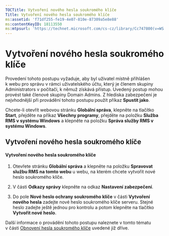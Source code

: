 ```yaml
---
TOCTitle: Vytvoření nového hesla soukromého klíče
Title: Vytvoření nového hesla soukromého klíče
ms:assetid: 'f71df255-fe19-4e07-810e-87309a5e8e88'
ms:contentKeyID: 18113550
ms:mtpsurl: 'https://technet.microsoft.com/cs-cz/library/Cc747800(v=WS.10)'
---
```


Vytvoření nového hesla soukromého klíče
=======================================

Provedení tohoto postupu vyžaduje, aby byl uživatel místně přihlášen k webu pro správu v rámci uživatelského účtu, který je členem skupiny Administrators v počítači, k němuž získává přístup. Uvedený postup mohou provést také členové skupiny Domain Admins. Z hlediska zabezpečení je nejvhodnější při provádění tohoto postupu použít příkaz **Spustit jako**.

Chcete-li otevřít webovou stránku **Globální správa**, klepněte na tlačítko **Start**, přejděte na příkaz **Všechny programy**, přejděte na položku **Služba RMS v systému Windows** a klepněte na položku **Správa služby RMS v systému Windows**.

Vytvoření nového hesla soukromého klíče
---------------------------------------

#### Vytvoření nového hesla soukromého klíče

1.  Otevřete stránku **Globální správa** a klepněte na položku **Spravovat službu RMS na tomto webu** u webu, na kterém chcete vytvořit nové heslo soukromého klíče.

2.  V části **Odkazy správy** klepněte na odkaz **Nastavení zabezpečení**.

3.  Do pole **Nové heslo ochrany soukromého klíče** v části **Vytvoření nového hesla** zadejte nové heslo soukromého klíče serveru. Stejné heslo zadejte ještě jednou pro kontrolu a potom klepněte na tlačítko **Vytvořit nové heslo**.

Další informace o provádění tohoto postupu naleznete v tomto tématu v části [Obnovení hesla soukromého klíče](https://technet.microsoft.com/ceba927e-a7fd-4b06-bb70-5e5d9d6d099c) uvedené již dříve.
